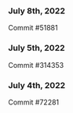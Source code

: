 ### July 8th, 2022

Commit #51881

### July 5th, 2022

Commit #314353


### July 4th, 2022

Commit #72281
